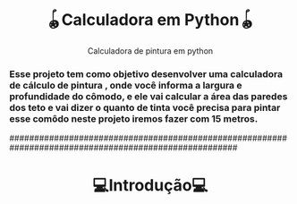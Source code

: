 
<h1 align="center">🪀Calculadora em Python🪀</h1>
<p align="center">Calculadora de pintura em python</p>
<h3> 
  Esse projeto tem como objetivo desenvolver uma calculadora de cálculo de  pintura , onde você informa a largura e profundidade do cômodo,
  e ele vai calcular a área das paredes dos teto e vai dizer o quanto de  tinta você precisa para pintar esse comôdo neste projeto iremos fazer com 15 metros.
 </h3> 
 
 ######################################################################################################
 
 <h1 align="center">💻Introdução💻</h1>
